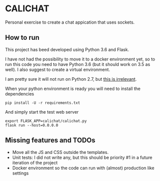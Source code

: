 # CALICHAT

Personal exercise to create a chat appication that uses sockets.

## How to run
This project has beed developed using Python 3.6 and Flask.

I have not had the possibility to move it to a docker environment yet, so to run this code you need to have Python 3.6 (but it should work on 3.5 as well). I also suggest to create a virtual environment.

I am pretty sure it will not run on Python 2.7, but [this is irrelevant](https://twitter.com/giocalitri/status/865640292279500801).

When your python environment is ready you will need to install the dependencies
```
pip install -U -r requirements.txt
```
And simply start the test web server
```
export FLASK_APP=calichat/calichat.py
flask run --host=0.0.0.0
```

## Missing features and TODOs

* Move all the JS and CSS outside the templates.
* Unit tests: I did not write any, but this should be priority #1 in a future iteration of the project
* Docker environment so the code can run with (almost) production like settings

